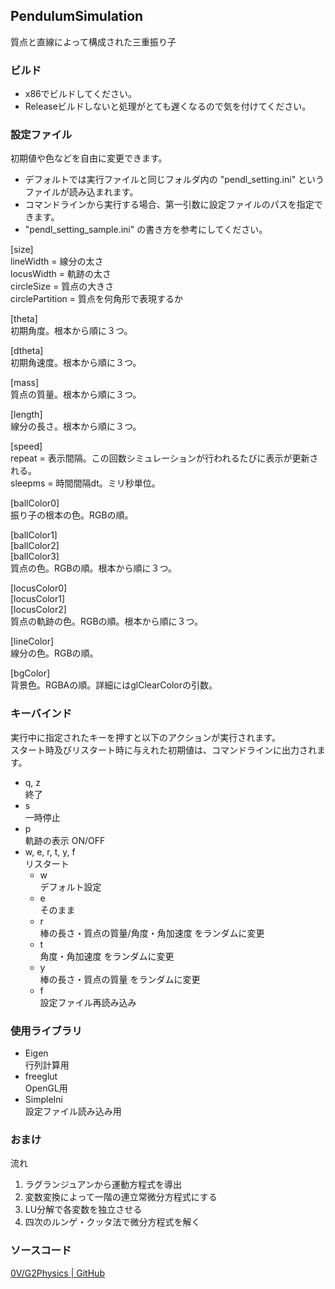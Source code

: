 ## PendulumSimulation
質点と直線によって構成された三重振り子 

### ビルド
* x86でビルドしてください。
* Releaseビルドしないと処理がとても遅くなるので気を付けてください。

### 設定ファイル
初期値や色などを自由に変更できます。  
* デフォルトでは実行ファイルと同じフォルダ内の "pendl_setting.ini" というファイルが読み込まれます。
* コマンドラインから実行する場合、第一引数に設定ファイルのパスを指定できます。
* "pendl_setting_sample.ini" の書き方を参考にしてください。

[size]  
lineWidth = 線分の太さ  
locusWidth = 軌跡の太さ  
circleSize = 質点の大きさ  
circlePartition = 質点を何角形で表現するか  
  
[theta]  
初期角度。根本から順に３つ。  
  
[dtheta]  
初期角速度。根本から順に３つ。  
  
[mass]  
質点の質量。根本から順に３つ。  
  
[length]  
線分の長さ。根本から順に３つ。  
  
[speed]  
repeat = 表示間隔。この回数シミュレーションが行われるたびに表示が更新される。  
sleepms = 時間間隔dt。ミリ秒単位。  
  
[ballColor0]  
振り子の根本の色。RGBの順。  
  
[ballColor1]  
[ballColor2]  
[ballColor3]  
質点の色。RGBの順。根本から順に３つ。  
  
  
[locusColor0]  
[locusColor1]  
[locusColor2]  
質点の軌跡の色。RGBの順。根本から順に３つ。  
  
[lineColor]  
線分の色。RGBの順。  
  
[bgColor]  
背景色。RGBAの順。詳細にはglClearColorの引数。  


### キーバインド 
実行中に指定されたキーを押すと以下のアクションが実行されます。  
スタート時及びリスタート時に与えれた初期値は、コマンドラインに出力されます。
* q, z  
終了  
* s  
一時停止
* p  
軌跡の表示 ON/OFF  
* w, e, r, t, y, f  
リスタート
    * w  
デフォルト設定
    * e  
そのまま
    * r  
棒の長さ・質点の質量/角度・角加速度 をランダムに変更
    * t  
角度・角加速度 をランダムに変更
    * y  
棒の長さ・質点の質量 をランダムに変更
    * f  
設定ファイル再読み込み  

### 使用ライブラリ
* Eigen  
行列計算用
* freeglut  
OpenGL用  
* SimpleIni  
設定ファイル読み込み用

### おまけ
流れ  
1. ラグランジュアンから運動方程式を導出  
2. 変数変換によって一階の連立常微分方程式にする  
3. LU分解で各変数を独立させる  
4. 四次のルンゲ・クッタ法で微分方程式を解く  


### ソースコード
[0V/G2Physics | GitHub](https://github.com/0V/G2Physics)
